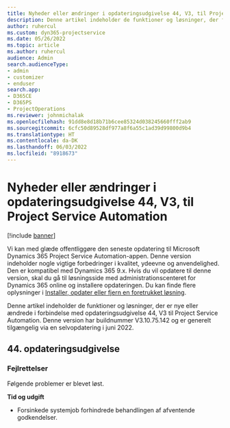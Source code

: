 ```yaml
---
title: Nyheder eller ændringer i opdateringsudgivelse 44, V3, til Project Service Automation
description: Denne artikel indeholder de funktioner og løsninger, der findes i Microsoft Dynamics 365 Project Service Automation, opdateringsudgivelse 44, V3.
author: ruhercul
ms.custom: dyn365-projectservice
ms.date: 05/26/2022
ms.topic: article
ms.author: ruhercul
audience: Admin
search.audienceType:
- admin
- customizer
- enduser
search.app:
- D365CE
- D365PS
- ProjectOperations
ms.reviewer: johnmichalak
ms.openlocfilehash: 91dd8e8d18b71b6cee85324d038245660fff2ab9
ms.sourcegitcommit: 6cfc50d89528df977a8f6a55c1ad39d99800d9b4
ms.translationtype: HT
ms.contentlocale: da-DK
ms.lasthandoff: 06/03/2022
ms.locfileid: "8918673"
---
```

# <a name="whats-new-or-changed-in-project-service-automation-update-release-44-v3"></a>Nyheder eller ændringer i opdateringsudgivelse 44, V3, til Project Service Automation

[!include [banner](../includes/psa-now-project-operations.md)]

Vi kan med glæde offentliggøre den seneste opdatering til Microsoft Dynamics 365 Project Service Automation-appen. Denne version indeholder nogle vigtige forbedringer i kvalitet, ydeevne og anvendelighed. Den er kompatibel med Dynamics 365 9.x. Hvis du vil opdatere til denne version, skal du gå til løsningsside med administrationscenteret for Dynamics 365 online og installere opdateringen. Du kan finde flere oplysninger i [Installer, opdater eller fjern en foretrukket løsning](/power-platform/admin/install-remove-preferred-solution).

Denne artikel indeholder de funktioner og løsninger, der er nye eller ændrede i forbindelse med opdateringsudgivelse 44, V3 til Project Service Automation. Denne version har buildnummer V3.10.75.142 og er generelt tilgængelig via en selvopdatering i juni 2022.

## <a name="update-release-44"></a>44. opdateringsudgivelse

### <a name="bug-fixes"></a>Fejlrettelser

Følgende problemer er blevet løst.

**Tid og udgift**

- Forsinkede systemjob forhindrede behandlingen af afventende godkendelser.
